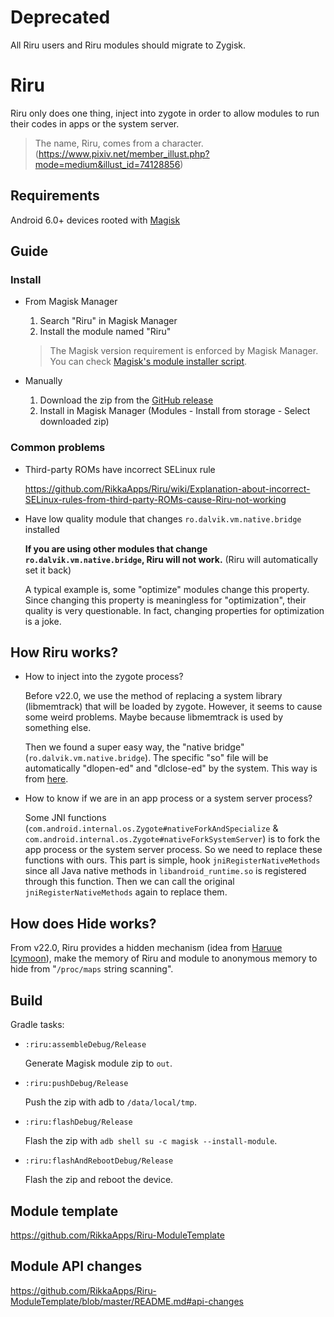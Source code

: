 # Deprecated

All Riru users and Riru modules should migrate to Zygisk.

# Riru

Riru only does one thing, inject into zygote in order to allow modules to run their codes in apps or the system server.

> The name, Riru, comes from a character. (https://www.pixiv.net/member_illust.php?mode=medium&illust_id=74128856)

## Requirements

Android 6.0+ devices rooted with [Magisk](https://github.com/topjohnwu/Magisk)

## Guide

### Install

* From Magisk Manager

  1. Search "Riru" in Magisk Manager
  2. Install the module named "Riru"

  > The Magisk version requirement is enforced by Magisk Manager. You can check [Magisk's module installer script](https://github.com/topjohnwu/Magisk/blob/master/scripts/module_installer.sh).

* Manually

  1. Download the zip from the [GitHub release](https://github.com/RikkaApps/Riru/releases)
  2. Install in Magisk Manager (Modules - Install from storage - Select downloaded zip)

### Common problems

* Third-party ROMs have incorrect SELinux rule

  <https://github.com/RikkaApps/Riru/wiki/Explanation-about-incorrect-SELinux-rules-from-third-party-ROMs-cause-Riru-not-working>

* Have low quality module that changes `ro.dalvik.vm.native.bridge` installed

  **If you are using other modules that change `ro.dalvik.vm.native.bridge`, Riru will not work.** (Riru will automatically set it back)

  A typical example is, some "optimize" modules change this property. Since changing this property is meaningless for "optimization", their quality is very questionable. In fact, changing properties for optimization is a joke.

## How Riru works?

* How to inject into the zygote process?

  Before v22.0, we use the method of replacing a system library (libmemtrack) that will be loaded by zygote. However, it seems to cause some weird problems. Maybe because libmemtrack is used by something else.

  Then we found a super easy way, the "native bridge" (`ro.dalvik.vm.native.bridge`). The specific "so" file will be automatically "dlopen-ed" and "dlclose-ed" by the system. This way is from [here](https://github.com/canyie/NbInjection).

* How to know if we are in an app process or a system server process?

  Some JNI functions (`com.android.internal.os.Zygote#nativeForkAndSpecialize` & `com.android.internal.os.Zygote#nativeForkSystemServer`) is to fork the app process or the system server process.
  So we need to replace these functions with ours. This part is simple, hook `jniRegisterNativeMethods` since all Java native methods in `libandroid_runtime.so` is registered through this function.
  Then we can call the original `jniRegisterNativeMethods` again to replace them.
  
## How does Hide works?

From v22.0, Riru provides a hidden mechanism (idea from [Haruue Icymoon](https://github.com/haruue)), make the memory of Riru and module to anonymous memory to hide from "`/proc/maps` string scanning".

## Build

Gradle tasks:

* `:riru:assembleDebug/Release`
   
   Generate Magisk module zip to `out`.

* `:riru:pushDebug/Release`
   
   Push the zip with adb to `/data/local/tmp`.

* `:riru:flashDebug/Release`
   
   Flash the zip with `adb shell su -c magisk --install-module`.

* `:riru:flashAndRebootDebug/Release`

   Flash the zip and reboot the device.

## Module template

https://github.com/RikkaApps/Riru-ModuleTemplate

## Module API changes

https://github.com/RikkaApps/Riru-ModuleTemplate/blob/master/README.md#api-changes
